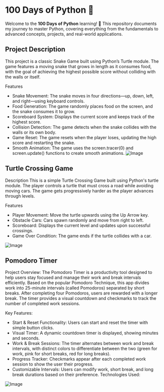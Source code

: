 # 100 Days of Python 🐍

Welcome to the **100 Days of Python** learning! 
🚀 This repository documents my journey to master Python, covering everything from the fundamentals to advanced concepts, projects, and real-world applications.


## Project Description
This project is a classic Snake Game built using Python’s Turtle module. The game features a moving snake that grows in length as it consumes food, with the goal of achieving the highest possible score without colliding with the walls or itself.

Features
* Snake Movement: The snake moves in four directions—up, down, left, and right—using keyboard controls.
* Food Generation: The game randomly places food on the screen, and the snake consumes it to grow.
* Scoreboard System: Displays the current score and keeps track of the highest score.
* Collision Detection: The game detects when the snake collides with the walls or its own body.
* Game Reset: The game resets when the player loses, updating the high score and restarting the snake.
* Smooth Animation: The game uses the screen.tracer(0) and screen.update() functions to create smooth animations.
![Image](https://github.com/user-attachments/assets/3addd781-fd45-40cf-9c82-636942827c06)
## Turtle Crossing Game
Description
This is a simple Turtle Crossing Game built using Python's turtle module. The player controls a turtle that must cross a road while avoiding moving cars. The game gets progressively harder as the player advances through levels.

Features
* Player Movement: Move the turtle upwards using the Up Arrow key.
* Obstacle Cars: Cars spawn randomly and move from right to left.
* Scoreboard: Displays the current level and updates upon successful crossings.
* Game Over Condition: The game ends if the turtle collides with a car.

![Image](https://github.com/user-attachments/assets/7c6c553f-6285-4973-ab65-79179eaa7df9)



## Pomodoro Timer
Project Overview: The Pomodoro Timer is a productivity tool designed to help users stay focused and manage their work and break intervals efficiently. Based on the popular Pomodoro Technique, this app divides work into 25-minute intervals (called Pomodoros) separated by short breaks. After completing four Pomodoros, users are rewarded with a longer break. The timer provides a visual countdown and checkmarks to track the number of completed work sessions.

Key Features:

* Start & Reset Functionality: Users can start and reset the timer with simple button clicks.
* Visual Timer: A dynamic countdown timer is displayed, showing minutes and seconds.
* Work & Break Sessions: The timer alternates between work and break intervals, with distinct colors to differentiate between the two (green for work, pink for short breaks, red for long breaks).
* Progress Tracker: Checkmarks appear after each completed work session to show the user their progress.
* Customizable Intervals: Users can modify work, short break, and long break durations based on their preference.
Technologies Used:

![Image](https://github.com/user-attachments/assets/14a6835b-0830-4b73-9831-8e4cfeec78f6)
